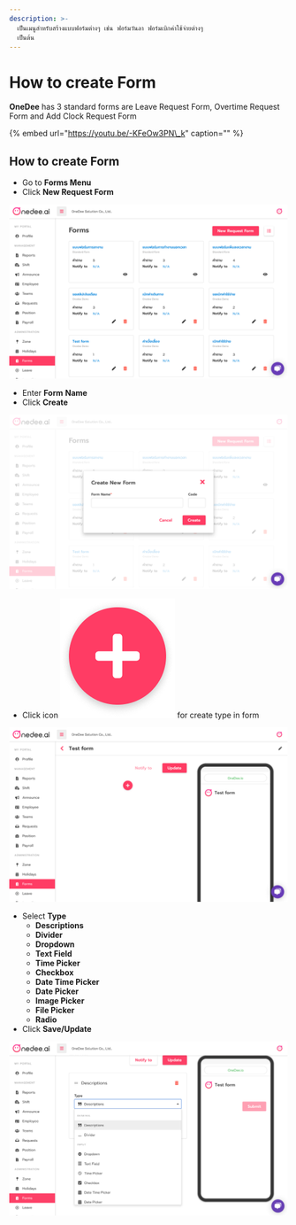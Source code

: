 ```yaml
---
description: >-
  เป็นเมนูสำหรับสร้างแบบฟอร์มต่างๆ เช่น ฟอร์มวันลา ฟอร์มเบิกค่าใช้จ่ายต่างๆ
  เป็นต้น
---
```


# How to create Form

**OneDee** has 3 standard forms are Leave Request Form, Overtime Request Form and Add Clock Request Form

{% embed url="https://youtu.be/-KFeOw3PN\_k" caption="" %}

## How to create Form

* Go to **Forms Menu**
* Click **New Request Form**

![](../.gitbook/assets/app.onedee.ai_en_dashboard-laptop-with-mdpi-screen-26.png)

* Enter **Form** **Name** 
* Click **Create**

![](../.gitbook/assets/app.onedee.ai_en_dashboard-laptop-with-mdpi-screen-27.png)

* Click icon ![](../.gitbook/assets/group-53.1.png) for create type in form

![](../.gitbook/assets/app.onedee.ai_en_dashboard-laptop-with-mdpi-screen-28.png)

* Select **Type**
  * **Descriptions** 
  * **Divider**
  * **Dropdown**
  * **Text Field**
  * **Time Picker**
  * **Checkbox**
  * **Date Time Picker**
  * **Date Picker**
  * **Image Picker**
  * **File Picker**
  * **Radio**
* Click **Save/Update**

![](../.gitbook/assets/screen-shot-2563-05-14-at-16.55.52.png)

